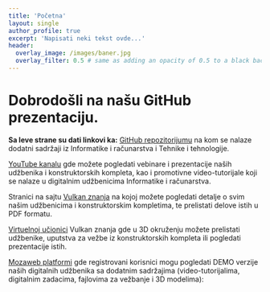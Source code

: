 ```yaml
---
title: 'Početna'
layout: single
author_profile: true
excerpt: 'Napisati neki tekst ovde...'
header:
  overlay_image: /images/baner.jpg
  overlay_filter: 0.5 # same as adding an opacity of 0.5 to a black background
---
```


# Dobrodošli na našu GitHub prezentaciju.

**Sa leve strane su dati linkovi ka:**
[GitHub repozitorijumu](https://github.com/vulkanznanje/fajlovi) na kom se nalaze dodatni sadržaji iz Informatike i računarstva i Tehnike i tehnologije. 

[YouTube kanalu](https://www.youtube.com/channel/UCRrI0_nhGsf-DreGs3DX_6w) gde možete pogledati vebinare i prezentacije naših udžbenika i konstruktorskih kompleta, kao i promotivne video-tutorijale koji se nalaze u digitalnim udžbenicima Informatike i računarstva.

Stranici na sajtu [Vulkan znanja](https://www.vulkanznanje.rs/) na kojoj možete pogledati detalje o svim našim udžbenicima i konstruktorskim kompletima, te prelistati delove istih u PDF formatu.

[Virtuelnoj učionici](https://3d.vulkanznanje.rs/sr_cyr#ulaz) Vulkan znanja gde u 3D okruženju možete prelistati udžbenike, uputstva za vežbe iz konstruktorskih kompleta ili pogledati prezentacije istih. 

[Mozaweb platformi](https://www.mozaweb.com/sr/) gde registrovani korisnici mogu pogledati DEMO verzije naših digitalnih udžbenika sa dodatnim sadržajima (video-tutorijalima, digitalnim zadacima, fajlovima za vežbanje i 3D modelima): 


